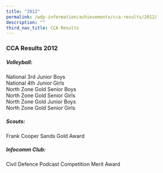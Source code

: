 ```yaml
---
title: "2012"
permalink: /wdp-information/achievements/cca-results/2012/
description: ""
third_nav_title: CCA Results
---
```

### **CCA Results 2012**
##### **Volleyball:**
National 3rd Junior Boys<br>
National 4th Junior Girls<br>
North Zone Gold Senior Boys<br>
North Zone Gold Senior Girls<br>
North Zone Gold Junior Boys<br>
North Zone Gold Senior Girls

##### **Scouts:**
Frank Cooper Sands Gold Award

##### **Infocomm Club:**
Civil Defence Podcast Competition Merit Award
